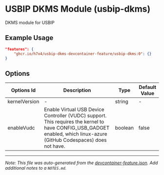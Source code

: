 
# USBIP DKMS Module (usbip-dkms)

DKMS module for USBIP

## Example Usage

```json
"features": {
    "ghcr.io/h7x4/usbip-dkms-devcontainer-feature/usbip-dkms:0": {}
}
```

## Options

| Options Id | Description | Type | Default Value |
|-----|-----|-----|-----|
| kernelVersion | - | string | - |
| enableVudc | Enable Virtual USB Device Controller (VUDC) support. This requires the kernel to have CONFIG_USB_GADGET enabled, which linux-azure (GitHub Codespaces) does not have. | boolean | false |



---

_Note: This file was auto-generated from the [devcontainer-feature.json](https://github.com/h7x4/usbip-dkms-devcontainer-feature/blob/main/features/usbip-dkms/devcontainer-feature.json).  Add additional notes to a `NOTES.md`._
